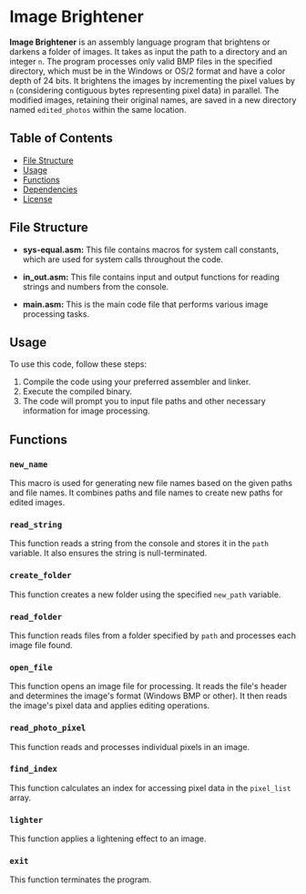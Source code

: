 # Image Brightener

**Image Brightener** is an assembly language program that brightens or darkens a folder of images. It takes as input the path to a directory and an integer `n`. 
The program processes only valid BMP files in the specified directory, which must be in the Windows or OS/2 format and have a color depth of 24 bits. It brightens the images by incrementing the pixel values by `n` (considering contiguous bytes representing pixel data) in parallel. The modified images, retaining their original names, are saved in a new directory named `edited_photos` within the same location.


## Table of Contents

- [File Structure](#file-structure)
- [Usage](#usage)
- [Functions](#functions)
- [Dependencies](#dependencies)
- [License](#license)

## File Structure

- **sys-equal.asm:** This file contains macros for system call constants, which are used for system calls throughout the code.

- **in_out.asm:** This file contains input and output functions for reading strings and numbers from the console.

- **main.asm:** This is the main code file that performs various image processing tasks.

## Usage

To use this code, follow these steps:

1. Compile the code using your preferred assembler and linker.
2. Execute the compiled binary.
3. The code will prompt you to input file paths and other necessary information for image processing.

## Functions

### `new_name`

This macro is used for generating new file names based on the given paths and file names. It combines paths and file names to create new paths for edited images.

### `read_string`

This function reads a string from the console and stores it in the `path` variable. It also ensures the string is null-terminated.

### `create_folder`

This function creates a new folder using the specified `new_path` variable.

### `read_folder`

This function reads files from a folder specified by `path` and processes each image file found.

### `open_file`

This function opens an image file for processing. It reads the file's header and determines the image's format (Windows BMP or other). It then reads the image's pixel data and applies editing operations.

### `read_photo_pixel`

This function reads and processes individual pixels in an image.

### `find_index`

This function calculates an index for accessing pixel data in the `pixel_list` array.

### `lighter`

This function applies a lightening effect to an image.

### `exit`

This function terminates the program.
